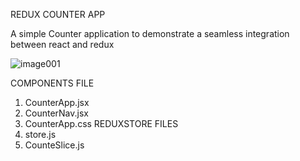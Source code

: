 REDUX COUNTER APP

A simple Counter application to demonstrate a seamless integration between react and redux

![image001](https://github.com/user-attachments/assets/471c75a8-dadb-4f40-8d8f-52b7d614e463)

COMPONENTS FILE
1. CounterApp.jsx
2. CounterNav.jsx
3. CounterApp.css
REDUXSTORE FILES
1. store.js
2. CounteSlice.js
